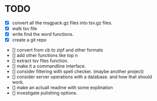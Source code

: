 
# TODO

- [x] convert all the msgpack.gz files into tsv.gz files.
- [x] walk tsv file
- [x] write find the word functions.
- [x] create a git repo
- [] convert from cb to zipf and other formats
- [] add other functions like top n
- [] extract tsv files function.
- [] make it a commandline interface.
- [] consider filtering with spell checker. (maybe another project)
- [] consider server operations with a database. and how that should work.
- [] make an actuall readme with some explination
- [] investigate pulishing options.


